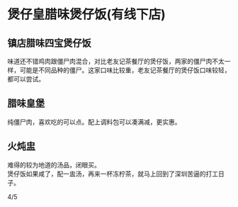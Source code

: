 # 煲仔皇腊味煲仔饭(有线下店)

## 镇店腊味四宝煲仔饭

味道还不错鸡肉跟僵尸肉混合，对比老友记茶餐厅的煲仔饭，两家的僵尸肉不太一样，可能是不同品种的僵尸。这家口味比较重，老友记茶餐厅的煲仔饭口味较轻，都可以尝试。

## 腊味皇堡

纯僵尸肉，喜欢吃的可以点。配上调料包可以凑满减，更实惠。

## 火炖盅

难得的较为地道的汤品，闭眼买。  
煲仔饭如果咸了，配一盅汤，再来一杯冻柠茶，就马上回到了深圳苦逼的打工日子。

4/5
